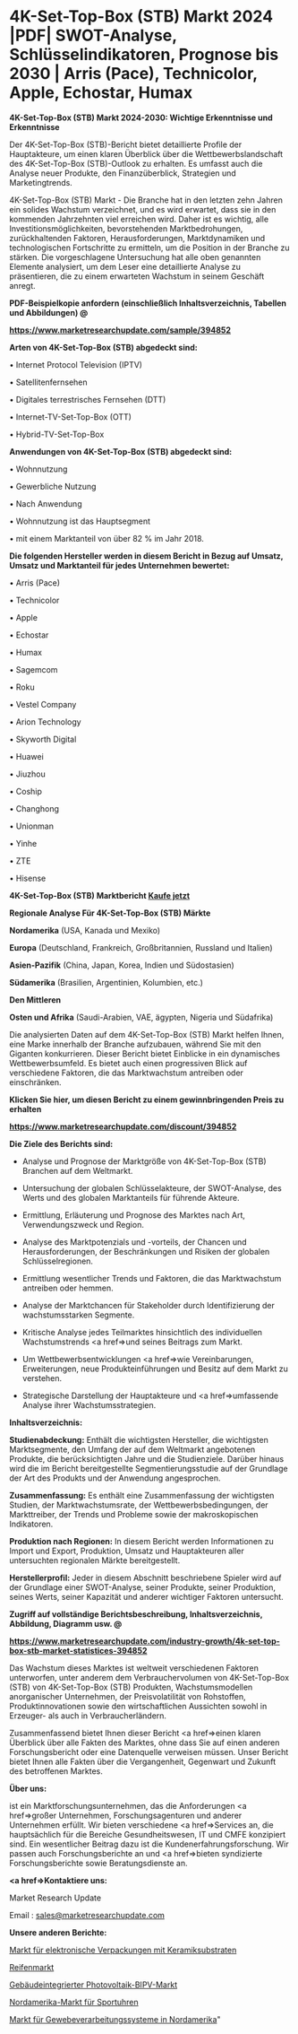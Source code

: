 # 4K-Set-Top-Box (STB) Markt 2024 |PDF| SWOT-Analyse, Schlüsselindikatoren, Prognose bis 2030 | Arris (Pace), Technicolor, Apple, Echostar, Humax

<strong>4K-Set-Top-Box (STB) Markt 2024-2030: Wichtige Erkenntnisse und Erkenntnisse</strong>

Der 4K-Set-Top-Box (STB)-Bericht bietet detaillierte Profile der Hauptakteure, um einen klaren Überblick über die Wettbewerbslandschaft des 4K-Set-Top-Box (STB)-Outlook zu erhalten. Es umfasst auch die Analyse neuer Produkte, den Finanzüberblick, Strategien und Marketingtrends.

4K-Set-Top-Box (STB) Markt - Die Branche hat in den letzten zehn Jahren ein solides Wachstum verzeichnet, und es wird erwartet, dass sie in den kommenden Jahrzehnten viel erreichen wird. Daher ist es wichtig, alle Investitionsmöglichkeiten, bevorstehenden Marktbedrohungen, zurückhaltenden Faktoren, Herausforderungen, Marktdynamiken und technologischen Fortschritte zu ermitteln, um die Position in der Branche zu stärken. Die vorgeschlagene Untersuchung hat alle oben genannten Elemente analysiert, um dem Leser eine detaillierte Analyse zu präsentieren, die zu einem erwarteten Wachstum in seinem Geschäft anregt.



<strong><b>PDF-Beispielkopie anfordern (einschließlich Inhaltsverzeichnis, Tabellen und Abbildungen) @ </b></strong>

<strong><a href=https://www.marketresearchupdate.com/sample/394852>

<strong>https://www.marketresearchupdate.com/sample/394852</u></a></strong></strong>



<strong>Arten von 4K-Set-Top-Box (STB) abgedeckt sind:</strong>

• Internet Protocol Television (IPTV)

• Satellitenfernsehen

• Digitales terrestrisches Fernsehen (DTT)

• Internet-TV-Set-Top-Box (OTT)

• Hybrid-TV-Set-Top-Box



<strong>Anwendungen von 4K-Set-Top-Box (STB) abgedeckt sind:</strong>

• Wohnnutzung

• Gewerbliche Nutzung

• Nach Anwendung

• Wohnnutzung ist das Hauptsegment

• mit einem Marktanteil von über 82 % im Jahr 2018.



<strong>Die folgenden Hersteller werden in diesem Bericht in Bezug auf Umsatz, Umsatz und Marktanteil für jedes Unternehmen bewertet:</strong>

• Arris (Pace)

• Technicolor

• Apple

• Echostar

• Humax

• Sagemcom

• Roku

• Vestel Company

• Arion Technology

• Skyworth Digital

• Huawei

• Jiuzhou

• Coship

• Changhong

• Unionman

• Yinhe

• ZTE

• Hisense



<strong>4K-Set-Top-Box (STB) Marktbericht <a href=https://www.marketresearchupdate.com/buynow/394852>Kaufe jetzt</a></strong>



<strong>Regionale Analyse Für 4K-Set-Top-Box (STB) Märkte</strong>



<strong>Nordamerika</strong> (USA, Kanada und Mexiko)



<strong>Europa</strong> (Deutschland, Frankreich, Großbritannien, Russland und Italien)



<strong>Asien-Pazifik</strong> (China, Japan, Korea, Indien und Südostasien)



<strong>Südamerika</strong> (Brasilien, Argentinien, Kolumbien, etc.)



<strong>Den Mittleren</strong> 

<strong>Osten und Afrika</strong> (Saudi-Arabien, VAE, ägypten, Nigeria und Südafrika)

Die analysierten Daten auf dem 4K-Set-Top-Box (STB) Markt helfen Ihnen, eine Marke innerhalb der Branche aufzubauen, während Sie mit den Giganten konkurrieren. Dieser Bericht bietet Einblicke in ein dynamisches Wettbewerbsumfeld. Es bietet auch einen progressiven Blick auf verschiedene Faktoren, die das Marktwachstum antreiben oder einschränken.



<strong>Klicken Sie hier, um diesen Bericht zu einem gewinnbringenden Preis zu erhalten
</strong>

<strong><a href=https://www.marketresearchupdate.com/discount/394852>https://www.marketresearchupdate.com/discount/394852</b></u></strong></a>



<strong>Die Ziele des Berichts sind:</strong>

- Analyse und Prognose der Marktgröße von 4K-Set-Top-Box (STB) Branchen auf dem Weltmarkt.

- Untersuchung der globalen Schlüsselakteure, der SWOT-Analyse, des Werts und des globalen Marktanteils für führende Akteure.

- Ermittlung, Erläuterung und Prognose des Marktes nach Art, Verwendungszweck und Region.

- Analyse des Marktpotenzials und -vorteils, der Chancen und Herausforderungen, der Beschränkungen und Risiken der globalen Schlüsselregionen.

- Ermittlung wesentlicher Trends und Faktoren, die das Marktwachstum antreiben oder hemmen.

- Analyse der Marktchancen für Stakeholder durch Identifizierung der wachstumsstarken Segmente.

- Kritische Analyse jedes Teilmarktes hinsichtlich des individuellen Wachstumstrends <a href=>und</a> seines Beitrags zum Markt.

- Um Wettbewerbsentwicklungen <a href=>wie</a> Vereinbarungen, Erweiterungen, neue Produkteinführungen und Besitz auf dem Markt zu verstehen.

- Strategische Darstellung der Hauptakteure und <a href=>umfas</a>sende Analyse ihrer Wachstumsstrategien.



<strong>Inhaltsverzeichnis:</strong>



<strong>Studienabdeckung:</strong> Enthält die wichtigsten Hersteller, die wichtigsten Marktsegmente, den Umfang der auf dem Weltmarkt angebotenen Produkte, die berücksichtigten Jahre und die Studienziele. Darüber hinaus wird die im Bericht bereitgestellte Segmentierungsstudie auf der Grundlage der Art des Produkts und der Anwendung angesprochen.



<strong>Zusammenfassung:</strong> Es enthält eine Zusammenfassung der wichtigsten Studien, der Marktwachstumsrate, der Wettbewerbsbedingungen, der Markttreiber, der Trends und Probleme sowie der makroskopischen Indikatoren.



<strong>Produktion nach Regionen:</strong> In diesem Bericht werden Informationen zu Import und Export, Produktion, Umsatz und Hauptakteuren aller untersuchten regionalen Märkte bereitgestellt.



<strong>Herstellerprofil:</strong> Jeder in diesem Abschnitt beschriebene Spieler wird auf der Grundlage einer SWOT-Analyse, seiner Produkte, seiner Produktion, seines Werts, seiner Kapazität und anderer wichtiger Faktoren untersucht.



<strong><b>Zugriff auf vollständige Berichtsbeschreibung, Inhaltsverzeichnis, Abbildung, Diagramm usw. @ </b></strong>

<strong><a href=https://www.marketresearchupdate.com/industry-growth/4k-set-top-box-stb-market-statistices-394852>https://www.marketresearchupdate.com/industry-growth/4k-set-top-box-stb-market-statistices-394852</a></strong>

Das Wachstum dieses Marktes ist weltweit verschiedenen Faktoren unterworfen, unter anderem dem Verbrauchervolumen von 4K-Set-Top-Box (STB) von 4K-Set-Top-Box (STB) Produkten, Wachstumsmodellen anorganischer Unternehmen, der Preisvolatilität von Rohstoffen, Produktinnovationen sowie den wirtschaftlichen Aussichten sowohl in Erzeuger- als auch in Verbraucherländern.

Zusammenfassend bietet Ihnen dieser Bericht <a href=>einen</a> klaren Überblick über alle Fakten des Marktes, ohne dass Sie auf einen anderen Forschungsbericht oder eine Datenquelle verweisen müssen. Unser Bericht bietet Ihnen alle Fakten über die Vergangenheit, Gegenwart und Zukunft des betroffenen Marktes.



<strong>Über uns:</strong>

 ist ein Marktforschungsunternehmen, das die Anforderungen <a href=>großer</a> Unternehmen, Forschungsagenturen und anderer Unternehmen erfüllt. Wir bieten verschiedene <a href=>Services</a> an, die hauptsächlich für die Bereiche Gesundheitswesen, IT und CMFE konzipiert sind. Ein wesentlicher Beitrag dazu ist die Kundenerfahrungsforschung. Wir passen auch Forschungsberichte an und <a href=>bieten</a> syndizierte Forschungsberichte sowie Beratungsdienste an.



<strong><a href=>Kontaktiere uns:</a></strong>

Market Research Update

Email : sales@marketresearchupdate.com



<strong>Unsere anderen Berichte:</strong>

<a href=https://www.linkedin.com/pulse/ceramic-substrates-electronic-packaging-market>Markt für elektronische Verpackungen mit Keramiksubstraten</a>

<a href=https://www.linkedin.com/pulse/tyre-market-size-emerging-trends-consumption>Reifenmarkt</a>

<a href=https://www.linkedin.com/pulse/building-integrated-photovoltaics-bipv-market-1f>Gebäudeintegrierter Photovoltaik-BIPV-Markt</a>

<a href=https://www.linkedin.com/pulse/north-america-sport-watches-market>Nordamerika-Markt für Sportuhren</a>

<a href=https://www.linkedin.com/pulse/north-america-tissue-processing-systems-market-2023-current>Markt für Gewebeverarbeitungssysteme in Nordamerika</a>"
